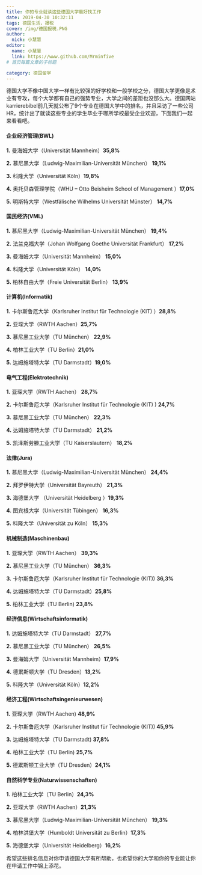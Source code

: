```yaml
---
title: 你的专业就读这些德国大学最好找工作
date: 2019-04-30 10:32:11
tags: 德国生活，报税
cover: /img/德国报税.PNG
author: 
  nick: 小慧慧
editor:
  name: 小慧慧
  link: https://www.github.com/Mrminfive
# 首页每篇文章的子标题

category: 德国留学
---
```


德国大学不像中国大学一样有比较强的好学校和一般学校之分，德国大学更像是术业有专攻，每个大学都有自己的强势专业，大学之间的差距也没那么大。德国网站karrierebibel前几天就公布了9个专业在德国大学中的排名，并且采访了一些公司HR，统计出了就读这些专业的学生毕业于哪所学校最受企业欢迎，下面我们一起来看看吧。


#### **企业经济管理(BWL)**

  

**1.** 曼海姆大学（Universität Mannheim）**35,8%**

**2\.** 慕尼黑大学（Ludwig-Maximilian-Universität München） **19,1%**

**3.** 科隆大学（Universität Köln）**19,8%**

**4\.** 奥托贝森管理学院（WHU – Otto Beisheim School of Management ）**17,0%**

**5\.** 明斯特大学（Westfälische Wilhelms Universität Münster） **14,7%**

  


#### **国民经济(VML)**

  

**1\.** 慕尼黑大学（Ludwig-Maximilian-Universität München） **19,4%**  

**2\.** 法兰克福大学（Johan Wolfgang Goethe Universität Frankfurt） **17,2%**

**3\.** 曼海姆大学（Universität Mannheim） **15,0%**

**4\.** 科隆大学（Universität Köln） **14,0%**

**5\.** 柏林自由大学（Freie Universität Berlin） **13,9%**

  


#### **计算机(Informatik)**

  

**1\.** 卡尔斯鲁厄大学（Karlsruher Institut für Technologie (KIT) ）**28,8%**

**2.** 亚琛大学（RWTH Aachen）**25,7%**

**3\.** 慕尼黑工业大学（TU München） **22,9%**

**4.** 柏林工业大学（TU Berlin）**21,0%**

**5\.** 达姆施塔特大学（TU Darmstadt）**19,0%**

  

#### **电气工程(Elektrotechnik)**

  

**1.** 亚琛大学（RWTH Aachen） **28,7%**

**2\.** 卡尔斯鲁厄大学（Karlsruher Institut für Technologie (KIT) ) **24,7%**

**3.** 慕尼黑工业大学（TU München） **22,3%**

**4.** 达姆施塔特大学（TU Darmstadt） **21,2%**

**5.** 凯泽斯劳滕工业大学（TU Kaiserslautern） **18,2%**

  


#### **法律(Jura)**

  

**1\.** 慕尼黑大学（Ludwig-Maximilian-Universität München） **24,4%**

**2.** 拜罗伊特大学（Universität Bayreuth） **21,3%**

**3\.** 海德堡大学 （Universität Heidelberg ）**19,3%**

**4\.** 图宾根大学（Universität Tübingen） **16,3%**

**5\.** 科隆大学（Universität zu Köln） **15,3%**

  

#### **机械制造(Maschinenbau)**

  

**1\.** 亚琛大学（RWTH Aachen） **39,3%**

**2\.** 慕尼黑工业大学（TU München） **36,3%**

**3.** 卡尔斯鲁厄大学（Karlsruher Institut für Technologie (KIT)) **36,3%**

**4\.** 达姆施塔特大学（TU Darmstadt）**25,8%**

**5\.** 柏林工业大学（TU Berlin) **23,8%**

  


#### **经济信息(Wirtschaftsinformatik)**

  

**1.** 达姆施塔特大学（TU Darmstadt） **27,7%**

**2\.** 慕尼黑工业大学（TU München） **26,5%**

**3.** 曼海姆大学（Universität Mannheim）**17,9%**

**4\.** 德累斯顿大学（TU Dresden）**13,2%**

**5.** 科隆大学（Universität Köln）**12,2%**

  

#### **经济工程(Wirtschaftsingenieurwesen)**

  

**1\.** 亚琛大学（RWTH Aachen) **48,9%**

**2.** 卡尔斯鲁厄大学（Karlsruher Institut für Technologie (KIT)) **45,9%**

**3\.** 达姆施塔特大学（TU Darmstadt) **37,8%**

**4.** 柏林工业大学（TU Berlin) **25,7%**

**5\.** 德累斯顿工业大学（TU Dresden）**24,1%**




#### **自然科学专业(Naturwissenschaften)**

**1\.** 柏林工业大学（TU Berlin）**24,3%**

**2.** 亚琛大学（RWTH Aachen）**21,3%**

**3.** 慕尼黑大学（Ludwig-Maximilian-Universität München） **19,3%**

**4\.** 柏林洪堡大学（Humboldt Universität zu Berlin）**17,3%**

**5\.** 海德堡大学（Universität Heidelberg）**16,2%**

  

希望这些排名信息对你申请德国大学有所帮助，也希望你的大学和你的专业能让你在申请工作中锦上添花。